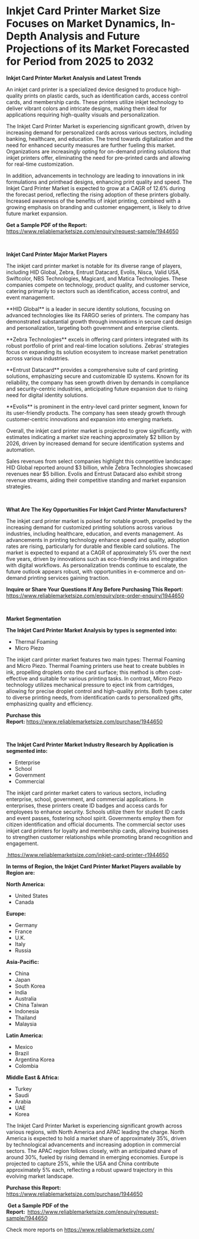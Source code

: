 <p><h1>Inkjet Card Printer Market Size Focuses on Market Dynamics, In-Depth Analysis and Future Projections of its Market Forecasted for Period from 2025 to 2032</h1></p><p><strong>Inkjet Card Printer Market Analysis and Latest Trends</strong></p>
<p><p>An inkjet card printer is a specialized device designed to produce high-quality prints on plastic cards, such as identification cards, access control cards, and membership cards. These printers utilize inkjet technology to deliver vibrant colors and intricate designs, making them ideal for applications requiring high-quality visuals and personalization.</p><p>The Inkjet Card Printer Market is experiencing significant growth, driven by increasing demand for personalized cards across various sectors, including banking, healthcare, and education. The trend towards digitalization and the need for enhanced security measures are further fueling this market. Organizations are increasingly opting for on-demand printing solutions that inkjet printers offer, eliminating the need for pre-printed cards and allowing for real-time customization.</p><p>In addition, advancements in technology are leading to innovations in ink formulations and printhead designs, enhancing print quality and speed. The Inkjet Card Printer Market is expected to grow at a CAGR of 12.6% during the forecast period, reflecting the rising adoption of these printers globally. Increased awareness of the benefits of inkjet printing, combined with a growing emphasis on branding and customer engagement, is likely to drive future market expansion.</p></p>
<p><strong>Get a Sample PDF of the Report:&nbsp;</strong> <a href="https://www.reliablemarketsize.com/enquiry/request-sample/1944650?utm_campaign=3226&utm_medium=2&utm_source=Github&utm_content=ia&utm_term=08042025&utm_id=inkjet-card-printer">https://www.reliablemarketsize.com/enquiry/request-sample/1944650</a></p>
<p>&nbsp;</p>
<p><strong>Inkjet Card Printer Major Market Players</strong></p>
<p><p>The inkjet card printer market is notable for its diverse range of players, including HID Global, Zebra, Entrust Datacard, Evolis, Nisca, Valid USA, Swiftcolor, NBS Technologies, Magicard, and Matica Technologies. These companies compete on technology, product quality, and customer service, catering primarily to sectors such as identification, access control, and event management.</p><p>**HID Global** is a leader in secure identity solutions, focusing on advanced technologies like its FARGO series of printers. The company has demonstrated substantial growth through innovations in secure card design and personalization, targeting both government and enterprise clients. </p><p>**Zebra Technologies** excels in offering card printers integrated with its robust portfolio of print and real-time location solutions. Zebras’ strategies focus on expanding its solution ecosystem to increase market penetration across various industries.</p><p>**Entrust Datacard** provides a comprehensive suite of card printing solutions, emphasizing secure and customizable ID systems. Known for its reliability, the company has seen growth driven by demands in compliance and security-centric industries, anticipating future expansion due to rising need for digital identity solutions.</p><p>**Evolis** is prominent in the entry-level card printer segment, known for its user-friendly products. The company has seen steady growth through customer-centric innovations and expansion into emerging markets.</p><p>Overall, the inkjet card printer market is projected to grow significantly, with estimates indicating a market size reaching approximately $2 billion by 2026, driven by increased demand for secure identification systems and automation.</p><p>Sales revenues from select companies highlight this competitive landscape: HID Global reported around $3 billion, while Zebra Technologies showcased revenues near $5 billion. Evolis and Entrust Datacard also exhibit strong revenue streams, aiding their competitive standing and market expansion strategies.</p></p>
<p>&nbsp;</p>
<p><strong>What Are The Key Opportunities For Inkjet Card Printer Manufacturers?</strong></p>
<p><p>The inkjet card printer market is poised for notable growth, propelled by the increasing demand for customized printing solutions across various industries, including healthcare, education, and events management. As advancements in printing technology enhance speed and quality, adoption rates are rising, particularly for durable and flexible card solutions. The market is expected to expand at a CAGR of approximately 5% over the next five years, driven by innovations such as eco-friendly inks and integration with digital workflows. As personalization trends continue to escalate, the future outlook appears robust, with opportunities in e-commerce and on-demand printing services gaining traction.</p></p>
<p><strong>Inquire or Share Your Questions If Any Before Purchasing This Report:</strong> <a href="https://www.reliablemarketsize.com/enquiry/pre-order-enquiry/1944650?utm_campaign=3226&utm_medium=2&utm_source=Github&utm_content=ia&utm_term=08042025&utm_id=inkjet-card-printer">https://www.reliablemarketsize.com/enquiry/pre-order-enquiry/1944650</a></p>
<p>&nbsp;</p>
<p><strong>Market Segmentation</strong></p>
<p><strong>The Inkjet Card Printer Market Analysis by types is segmented into:</strong></p>
<p><ul><li>Thermal Foaming</li><li>Micro Piezo</li></ul></p>
<p><p>The inkjet card printer market features two main types: Thermal Foaming and Micro Piezo. Thermal Foaming printers use heat to create bubbles in ink, propelling droplets onto the card surface; this method is often cost-effective and suitable for various printing tasks. In contrast, Micro Piezo technology utilizes mechanical pressure to eject ink from cartridges, allowing for precise droplet control and high-quality prints. Both types cater to diverse printing needs, from identification cards to personalized gifts, emphasizing quality and efficiency.</p></p>
<p><strong>Purchase this Report:&nbsp;</strong><a href="https://www.reliablemarketsize.com/purchase/1944650?utm_campaign=3226&utm_medium=2&utm_source=Github&utm_content=ia&utm_term=08042025&utm_id=inkjet-card-printer">https://www.reliablemarketsize.com/purchase/1944650</a></p>
<p>&nbsp;</p>
<p><strong>The Inkjet Card Printer Market Industry Research by Application is segmented into:</strong></p>
<p><ul><li>Enterprise</li><li>School</li><li>Government</li><li>Commercial</li></ul></p>
<p><p>The inkjet card printer market caters to various sectors, including enterprise, school, government, and commercial applications. In enterprises, these printers create ID badges and access cards for employees to enhance security. Schools utilize them for student ID cards and event passes, fostering school spirit. Governments employ them for citizen identification and official documents. The commercial sector uses inkjet card printers for loyalty and membership cards, allowing businesses to strengthen customer relationships while promoting brand recognition and engagement.</p></p>
<p><a href="https://www.reliablemarketsize.com/inkjet-card-printer-r1944650?utm_campaign=3226&utm_medium=2&utm_source=Github&utm_content=ia&utm_term=08042025&utm_id=inkjet-card-printer">&nbsp;https://www.reliablemarketsize.com/inkjet-card-printer-r1944650</a></p>
<p><strong>In terms of Region, the Inkjet Card Printer Market Players available by Region are:</strong></p>
<p>
    <p> <strong> North America: </strong>
        <ul>
            <li>United States</li>
            <li>Canada</li>
        </ul>
        </p> 
    <p> <strong> Europe: </strong>
        <ul>
            <li>Germany</li>
            <li>France</li>
            <li>U.K.</li>
            <li>Italy</li>
            <li>Russia</li>
        </ul>
        </p> 
    <p> <strong> Asia-Pacific: </strong>
        <ul>
            <li>China</li>
            <li>Japan</li>
            <li>South Korea</li>
            <li>India</li>
            <li>Australia</li>
            <li>China Taiwan</li>
            <li>Indonesia</li>
            <li>Thailand</li>
            <li>Malaysia</li>
        </ul>
        </p> 
    <p> <strong> Latin America: </strong>
        <ul>
            <li>Mexico</li>
            <li>Brazil</li>
            <li>Argentina Korea</li>
            <li>Colombia</li>
        </ul>
        </p> 
    <p> <strong> Middle East & Africa: </strong>
        <ul>
            <li>Turkey</li>
            <li>Saudi</li>
            <li>Arabia</li>
            <li>UAE</li>
            <li>Korea</li>
        </ul>
    </p>
    </p>
<p><p>The Inkjet Card Printer Market is experiencing significant growth across various regions, with North America and APAC leading the charge. North America is expected to hold a market share of approximately 35%, driven by technological advancements and increasing adoption in commercial sectors. The APAC region follows closely, with an anticipated share of around 30%, fueled by rising demand in emerging economies. Europe is projected to capture 25%, while the USA and China contribute approximately 5% each, reflecting a robust upward trajectory in this evolving market landscape.</p></p>
<p><strong>Purchase this Report: </strong><a href="https://www.reliablemarketsize.com/purchase/1944650?utm_campaign=3226&utm_medium=2&utm_source=Github&utm_content=ia&utm_term=08042025&utm_id=inkjet-card-printer">https://www.reliablemarketsize.com/purchase/1944650</a></p>
<p>&nbsp;<strong>Get a Sample PDF of the Report:&nbsp;&nbsp;</strong><a href="https://www.reliablemarketsize.com/enquiry/request-sample/1944650?utm_campaign=3226&utm_medium=2&utm_source=Github&utm_content=ia&utm_term=08042025&utm_id=inkjet-card-printer">https://www.reliablemarketsize.com/enquiry/request-sample/1944650</a></p>
<p><strong></strong></p>
<p>Check more reports on <a href="https://www.reliablemarketsize.com/?utm_campaign=3226&utm_medium=2&utm_source=Github&utm_content=ia&utm_term=08042025&utm_id=inkjet-card-printer">https://www.reliablemarketsize.com/</a></p>